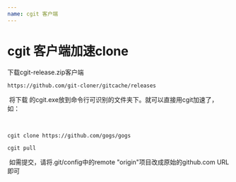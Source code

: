 ```yaml
---
name: cgit 客户端
---
```


# cgit 客户端加速clone

下载cgit-release.zip客户端

```shell
https://github.com/git-cloner/gitcache/releases 
```

​	将下载 的cgit.exe放到命令行可识别的文件夹下。就可以直接用cgit加速了，如：

​	

```shell
cgit clone https://github.com/gogs/gogs

cgit pull
```

​	如需提交，请将.git/config中的remote "origin"项目改成原始的github.com URL即可